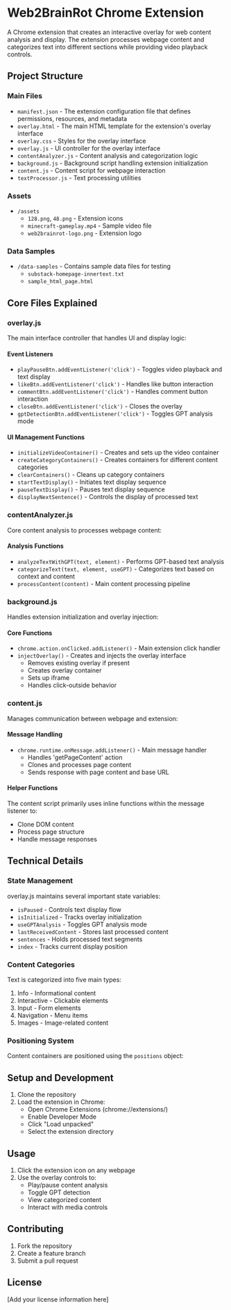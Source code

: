 # Web2BrainRot Chrome Extension

A Chrome extension that creates an interactive overlay for web content analysis and display. The extension processes webpage content and categorizes text into different sections while providing video playback controls.

## Project Structure

### Main Files

- `manifest.json` - The extension configuration file that defines permissions, resources, and metadata
- `overlay.html` - The main HTML template for the extension's overlay interface
- `overlay.css` - Styles for the overlay interface
- `overlay.js` - UI controller for the overlay interface
- `contentAnalyzer.js` - Content analysis and categorization logic
- `background.js` - Background script handling extension initialization
- `content.js` - Content script for webpage interaction
- `textProcessor.js` - Text processing utilities

### Assets
- `/assets`
  - `128.png`, `48.png` - Extension icons
  - `minecraft-gameplay.mp4` - Sample video file
  - `web2brainrot-logo.png` - Extension logo

### Data Samples
- `/data-samples` - Contains sample data files for testing
  - `substack-homepage-innertext.txt`
  - `sample_html_page.html`

## Core Files Explained

### overlay.js
The main interface controller that handles UI and display logic:

#### Event Listeners
- `playPauseBtn.addEventListener('click')` - Toggles video playback and text display
- `likeBtn.addEventListener('click')` - Handles like button interaction
- `commentBtn.addEventListener('click')` - Handles comment button interaction
- `closeBtn.addEventListener('click')` - Closes the overlay
- `gptDetectionBtn.addEventListener('click')` - Toggles GPT analysis mode

#### UI Management Functions
- `initializeVideoContainer()` - Creates and sets up the video container
- `createCategoryContainers()` - Creates containers for different content categories
- `clearContainers()` - Cleans up category containers
- `startTextDisplay()` - Initiates text display sequence
- `pauseTextDisplay()` - Pauses text display sequence
- `displayNextSentence()` - Controls the display of processed text

### contentAnalyzer.js
Core content analysis to processes webpage content:

#### Analysis Functions
- `analyzeTextWithGPT(text, element)` - Performs GPT-based text analysis
- `categorizeText(text, element, useGPT)` - Categorizes text based on context and content
- `processContent(content)` - Main content processing pipeline

### background.js
Handles extension initialization and overlay injection:

#### Core Functions
- `chrome.action.onClicked.addListener()` - Main extension click handler
- `injectOverlay()` - Creates and injects the overlay interface
  - Removes existing overlay if present
  - Creates overlay container
  - Sets up iframe
  - Handles click-outside behavior

### content.js
Manages communication between webpage and extension:

#### Message Handling
- `chrome.runtime.onMessage.addListener()` - Main message handler
  - Handles 'getPageContent' action
  - Clones and processes page content
  - Sends response with page content and base URL

#### Helper Functions
The content script primarily uses inline functions within the message listener to:
- Clone DOM content
- Process page structure
- Handle message responses

## Technical Details

### State Management
overlay.js maintains several important state variables:
- `isPaused` - Controls text display flow
- `isInitialized` - Tracks overlay initialization
- `useGPTAnalysis` - Toggles GPT analysis mode
- `lastReceivedContent` - Stores last processed content
- `sentences` - Holds processed text segments
- `index` - Tracks current display position

### Content Categories
Text is categorized into five main types:
1. Info - Informational content
2. Interactive - Clickable elements
3. Input - Form elements
4. Navigation - Menu items
5. Images - Image-related content

### Positioning System
Content containers are positioned using the `positions` object:

## Setup and Development

1. Clone the repository
2. Load the extension in Chrome:
   - Open Chrome Extensions (chrome://extensions/)
   - Enable Developer Mode
   - Click "Load unpacked"
   - Select the extension directory

## Usage

1. Click the extension icon on any webpage
2. Use the overlay controls to:
   - Play/pause content analysis
   - Toggle GPT detection
   - View categorized content
   - Interact with media controls

## Contributing

1. Fork the repository
2. Create a feature branch
3. Submit a pull request

## License

[Add your license information here] 
